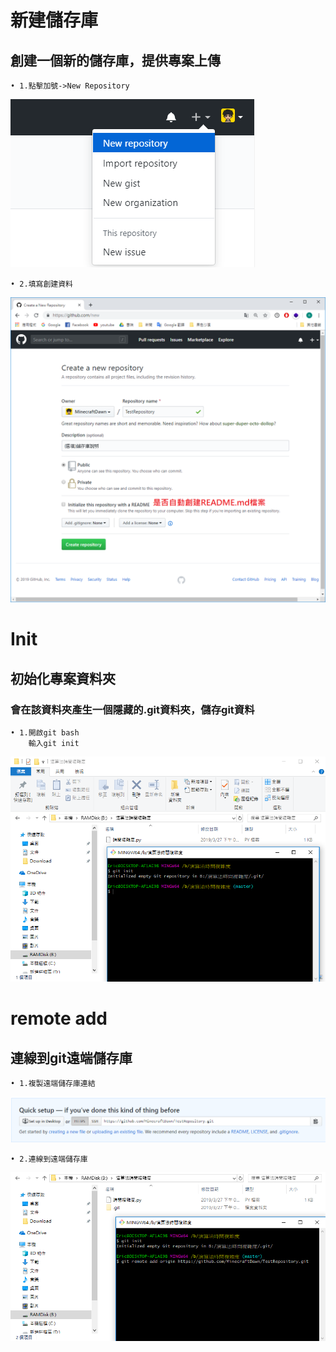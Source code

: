 # 新建儲存庫
## 創建一個新的儲存庫，提供專案上傳
```
• 1.點擊加號->New Repository
```
![Alt Text](https://raw.githubusercontent.com/MinecraftDawn/Git/master/Image/NewReposity.png)

```
• 2.填寫創建資料
```
![Alt Text](https://raw.githubusercontent.com/MinecraftDawn/Git/master/Image/CreateRepository.png)

# Init
## 初始化專案資料夾
### 會在該資料夾產生一個隱藏的.git資料夾，儲存git資料

```
• 1.開啟git bash
    輸入git init
```
![Alt Text](https://raw.githubusercontent.com/MinecraftDawn/Git/master/Image/git_init.png)

# remote add
## 連線到git遠端儲存庫

```
• 1.複製遠端儲存庫連結
```
![Alt Text](https://raw.githubusercontent.com/MinecraftDawn/Git/master/Image/gitHttpLink.png)

```
• 2.連線到遠端儲存庫
```
![Alt Text](https://raw.githubusercontent.com/MinecraftDawn/Git/master/Image/remote_add.png)

